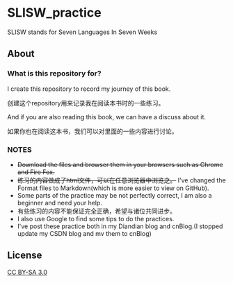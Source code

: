 SLISW_practice 
===

SLISW stands for Seven Languages In Seven Weeks

## About

### What is this repository for?

I create this repository to record my journey of this book.  

创建这个repository用来记录我在阅读本书时的一些练习。  

And if you are also reading this book, we can have a discuss about it.  

如果你也在阅读这本书，我们可以对里面的一些内容进行讨论。

### NOTES

* ~~Download the files and browser them in your browsers such as Chrome and Fire Fox.~~
* ~~练习的内容做成了html文件，可以在任意浏览器中浏览之。~~ I've changed the Format files to Markdown(which is more easier to view on GitHub).
* Some parts of the practice may be not perfectly correct, I am also a beginner and need your help.
* 有些练习的内容不能保证完全正确，希望与诸位共同进步。
* I also use Google to find some tips to do the practices.
* I've post these practice both in my Diandian blog and cnBlog.(I stopped update my CSDN blog and mv them to cnBlog)

## License

[CC BY-SA 3.0](http://creativecommons.org/licenses/by-sa/3.0/)
